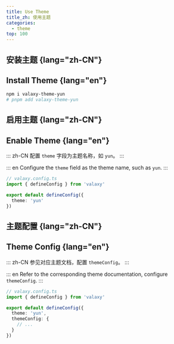 ```yaml
---
title: Use Theme
title_zh: 使用主题
categories:
  - theme
top: 100
---
```


## 安装主题 {lang="zh-CN"}
## Install Theme {lang="en"}

```bash
npm i valaxy-theme-yun
# pnpm add valaxy-theme-yun
```

## 启用主题 {lang="zh-CN"}
## Enable Theme {lang="en"}

::: zh-CN
配置 `theme` 字段为主题名称，如 `yun`。
:::

::: en
Configure the `theme` field as the theme name, such as `yun`.
:::

```ts
// valaxy.config.ts
import { defineConfig } from 'valaxy'

export default defineConfig({
  theme: 'yun'
})
```

## 主题配置 {lang="zh-CN"}
## Theme Config {lang="en"}

::: zh-CN
参见对应主题文档，配置 `themeConfig`。
:::

::: en
Refer to the corresponding theme documentation, configure `themeConfig`.
:::

```ts
// valaxy.config.ts
import { defineConfig } from 'valaxy'

export default defineConfig({
  theme: 'yun',
  themeConfig: {
    // ...
  }
})
```
